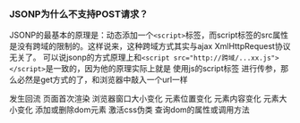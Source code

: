 ### JSONP为什么不支持POST请求？
JSONP的最基本的原理是：动态添加一个`<script>`标签，而script标签的src属性是没有跨域的限制的。这样说来，这种跨域方式其实与ajax XmlHttpRequest协议无关了。
可以说jsonp的方式原理上和`<script src="http://跨域/...xx.js"></script>`是一致的，因为他的原理实际上就是 使用js的script标签 进行传参，那么必然是get方式的了，和浏览器中敲入一个url一样

发生回流
页面首次渲染
浏览器窗口大小变化
元素位置变化
元素内容变化
元素大小变化
添加或删除dom元素
激活css伪类
查询dom的属性或调用方法